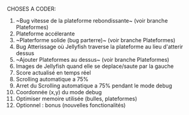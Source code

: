 CHOSES A CODER:

1) ~Bug vitesse de la plateforme rebondissante~ (voir branche Plateformes)
2) Plateforme accélerante 
3) ~Platerforme solide (bug parterre)~ (voir branche Plateformes)
4) Bug Atterissage où Jellyfish traverse la plateforme au lieu d'atterir dessus
5) ~Ajouter Plateformes au dessus~ (voir branche Plateformes)
6) Images de Jellyfish quand elle se deplace/saute par la gauche
7) Score actualisé en temps réel
8) Scrolling automatique a 75%
9) Arret du Scrolling automatique a 75% pendant le mode debug
10) Coordonnée (x,y) du mode debug
11) Optimiser memoire utilisée (bulles, plateformes)
12) Optionnel : bonus (nouvelles fonctionalités)
